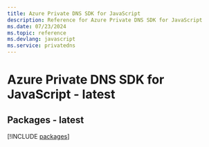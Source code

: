```yaml
---
title: Azure Private DNS SDK for JavaScript
description: Reference for Azure Private DNS SDK for JavaScript
ms.date: 07/23/2024
ms.topic: reference
ms.devlang: javascript
ms.service: privatedns
---
```

# Azure Private DNS SDK for JavaScript - latest
## Packages - latest
[!INCLUDE [packages](private-dns-index.md)]